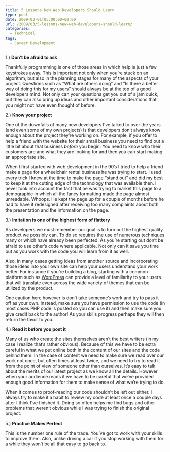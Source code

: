 ```yaml
---
title: 5 Lessons New Web Developers Should Learn
type: post
date: 2009-03-01T05:00:00+00:00
url: /2009/03/5-lessons-new-web-developers-should-learn/
categories:
  - Technical
tags:
  - Career Development
---
```


1.) **Don’t be afraid to ask**

Thankfully programming is one of those areas in which help is just a few keystrokes away. This is important not only when you’re stuck on an algorithm, but also in the planning stages for many of the aspects of your project. Questions such as “What are others doing” and “Is there a better way of doing this for my users” should always be at the top of a good developers mind. Not only can your questions get you out of a jam quick, but they can also bring up ideas and other important considerations that you might not have even thought of before.

2.) **Know your project**

One of the downfalls of many new developers I’ve talked to over the years (and even some of my own projects) is that developers don’t always know enough about the project they’re working on. For example, if you offer to help a friend with the website for their small business you need to find out a little bit about that business _before_ you begin. You need to know who their customers are and what they are looking for and then you can start making an appropriate site.

When I first started with web development in the 90’s I tried to help a friend make a page for a wheelchair rental business he was trying to start. I used every trick I knew at the time to make the page “stand out” and did my best to keep it at the cutting edge of the technology that was available then. I never took into account the fact that he was trying to market this page to a demographic in which all the fancy formatting made the page almost unreadable. Whoops. He kept the page up for a couple of months before he had to have it redesigned after receiving too many complaints about both the presentation and the information on the page.

3.) **Imitation is one of the highest form of flattery**

As developers we must remember our goal is to turn out the highest quality product we possibly can. To do so requires the use of numerous techniques many or which have already been perfected. As you’re starting out don’t be afraid to use other’s code where applicable. Not only can it save you time but as you work with the code you will learn from it as well.

Also, in many cases getting ideas from another source and incorporating those ideas into your own site can help your users understand your work better. For instance if you’re building a blog, starting with a common platform such as [WordPress](http://www.wodpress.org) can provide a level of familiarity to your users that will translate even across the wide variety of themes that can be utilized by the product.

One caution here however is don’t take someone’s work and try to pass it off as your own. Instead, make sure you have permission to use the code (in most cases PHP code is posted so you can use it) and then make sure you give credit back to the author! As your skills progress perhaps they will then return the favor to you.

4.) **Read it before you post it**

Many of us who create the sites themselves aren’t the best writers (in my case I realize that’s rather obvious). Because of this we have to be extra careful in what we put online both in the content of our sites and the code behind them. In the case of content we need to make sure we read over our work not once, but often times at least twice, and we need to try to read it from the point of view of someone other than ourselves. It’s easy to talk about the merits of our latest project as we know all the details. However when your audience reads it we have to be careful that we’ve provided enough good information for them to make sense of what we’re trying to do.

When it comes to proof-reading our code shouldn’t be left out either. I always try to make it a habit to review my code at least once a couple days after I think I’ve finished it. Doing so often helps me find bugs and other problems that weren’t obvious while I was trying to finish the original project.

5.) **Practice Makes Perfect**

This is the number one rule of the trade. You’ve got to work with your skills to improve them. Also, unlike driving a car if you stop working with them for a while they won’t be all that easy to go back to.